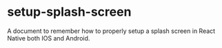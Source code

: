 # setup-splash-screen
A document to remember how to properly setup a splash screen in React Native both IOS and Android.
